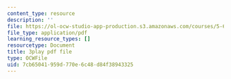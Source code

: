 ```yaml
---
content_type: resource
description: ''
file: https://ol-ocw-studio-app-production.s3.amazonaws.com/courses/5-61-physical-chemistry-fall-2017/7cb65041959d770e6c48d84f38943325_RGskPrZopRE.pdf
file_type: application/pdf
learning_resource_types: []
resourcetype: Document
title: 3play pdf file
type: OCWFile
uid: 7cb65041-959d-770e-6c48-d84f38943325
---
```

